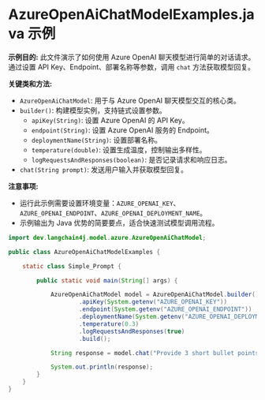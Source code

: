 # AzureOpenAiChatModelExamples.java 示例

**示例目的:**
此文件演示了如何使用 Azure OpenAI 聊天模型进行简单的对话请求。通过设置 API Key、Endpoint、部署名称等参数，调用 `chat` 方法获取模型回复。

**关键类和方法:**
- `AzureOpenAiChatModel`: 用于与 Azure OpenAI 聊天模型交互的核心类。
- `builder()`: 构建模型实例，支持链式设置参数。
    - `apiKey(String)`: 设置 Azure OpenAI 的 API Key。
    - `endpoint(String)`: 设置 Azure OpenAI 服务的 Endpoint。
    - `deploymentName(String)`: 设置部署名称。
    - `temperature(double)`: 设置生成温度，控制输出多样性。
    - `logRequestsAndResponses(boolean)`: 是否记录请求和响应日志。
- `chat(String prompt)`: 发送用户输入并获取模型回复。

**注意事项:**
- 运行此示例需要设置环境变量：`AZURE_OPENAI_KEY`、`AZURE_OPENAI_ENDPOINT`、`AZURE_OPENAI_DEPLOYMENT_NAME`。
- 示例输出为 Java 优势的简要要点，适合快速测试模型调用流程。

```java
import dev.langchain4j.model.azure.AzureOpenAiChatModel;

public class AzureOpenAiChatModelExamples {

    static class Simple_Prompt {

        public static void main(String[] args) {

            AzureOpenAiChatModel model = AzureOpenAiChatModel.builder()
                    .apiKey(System.getenv("AZURE_OPENAI_KEY"))
                    .endpoint(System.getenv("AZURE_OPENAI_ENDPOINT"))
                    .deploymentName(System.getenv("AZURE_OPENAI_DEPLOYMENT_NAME"))
                    .temperature(0.3)
                    .logRequestsAndResponses(true)
                    .build();

            String response = model.chat("Provide 3 short bullet points explaining why Java is awesome");

            System.out.println(response);
        }
    }
}
